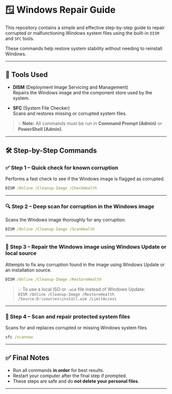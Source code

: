 # 🪟 Windows Repair Guide

This repository contains a simple and effective step-by-step guide to repair corrupted or malfunctioning Windows system files using the built-in `DISM` and `SFC` tools.

These commands help restore system stability without needing to reinstall Windows.

---

## 🧰 Tools Used

- **DISM** (Deployment Image Servicing and Management)  
  Repairs the Windows image and the component store used by the system.

- **SFC** (System File Checker)  
  Scans and restores missing or corrupted system files.

> 💡 **Note:** All commands must be run in **Command Prompt (Admin)** or **PowerShell (Admin)**.

---

## 🛠 Step-by-Step Commands

### ✅ Step 1 – Quick check for known corruption  
Performs a fast check to see if the Windows image is flagged as corrupted.

```cmd
DISM /Online /Cleanup-Image /CheckHealth
```

---

### 🔍 Step 2 – Deep scan for corruption in the Windows image  
Scans the Windows image thoroughly for any corruption.

```cmd
DISM /Online /Cleanup-Image /ScanHealth
```

---

### 🔧 Step 3 – Repair the Windows image using Windows Update or local source  
Attempts to fix any corruption found in the image using Windows Update or an installation source.

```cmd
DISM /Online /Cleanup-Image /RestoreHealth
```

> 💡 To use a local ISO or `.wim` file instead of Windows Update:  
> `DISM /Online /Cleanup-Image /RestoreHealth /Source:D:\sources\install.wim /LimitAccess`

---

### 🧼 Step 4 – Scan and repair protected system files  
Scans for and replaces corrupted or missing Windows system files.

```cmd
sfc /scannow
```

---

## ✅ Final Notes

- Run all commands **in order** for best results.
- Restart your computer after the final step if prompted.
- These steps are safe and do **not delete your personal files**.

---
